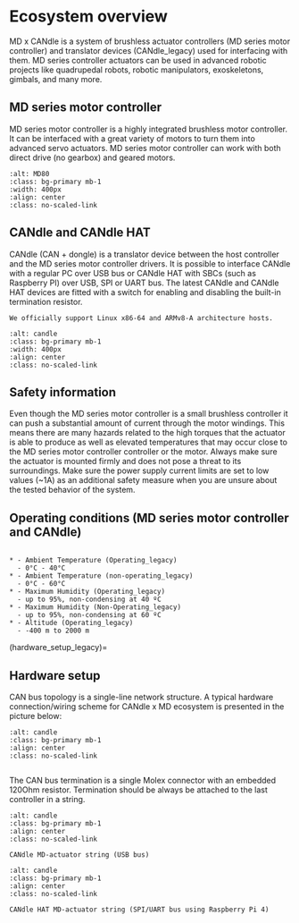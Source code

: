 # Ecosystem overview

MD x CANdle is a system of brushless actuator controllers (MD series motor controller) and
translator devices (CANdle_legacy) used for interfacing with them. MD series controller actuators
can be used in advanced robotic projects like quadrupedal robots, robotic manipulators,
exoskeletons, gimbals, and many more.

## MD series motor controller

MD series motor controller is a highly integrated brushless motor controller. It can be interfaced
with a great variety of motors to turn them into advanced servo actuators. MD series motor
controller can work with both direct drive (no gearbox) and geared motors.

```{image} images/md80.webp
:alt: MD80
:class: bg-primary mb-1
:width: 400px
:align: center
:class: no-scaled-link
```

## CANdle and CANdle HAT

CANdle (CAN + dongle) is a translator device between the host controller and the MD series motor
controller drivers. It is possible to interface CANdle with a regular PC over USB bus or CANdle HAT
with SBCs (such as Raspberry PI) over USB, SPI or UART bus. The latest CANdle and CANdle HAT devices
are fitted with a switch for enabling and disabling the built-in termination resistor.

```{note}
We officially support Linux x86-64 and ARMv8-A architecture hosts.
```

```{image} images/candle.webp
:alt: candle
:class: bg-primary mb-1
:width: 400px
:align: center
:class: no-scaled-link
```

## Safety information

Even though the MD series motor controller is a small brushless controller it can push a substantial
amount of current through the motor windings. This means there are many hazards related to the high
torques that the actuator is able to produce as well as elevated temperatures that may occur close
to the MD series motor controller controller or the motor. Always make sure the actuator is mounted
firmly and does not pose a threat to its surroundings. Make sure the power supply current limits are
set to low values (~1A) as an additional safety measure when you are unsure about the tested
behavior of the system.

## Operating conditions (MD series motor controller and CANdle)

```{list-table}

* - Ambient Temperature (Operating_legacy)
  - 0°C - 40°C
* - Ambient Temperature (non-operating_legacy)
  - 0°C - 60°C
* - Maximum Humidity (Operating_legacy)
  - up to 95%, non-condensing at 40 ºC
* - Maximum Humidity (Non-Operating_legacy)
  - up to 95%, non-condensing at 60 ºC
* - Altitude (Operating_legacy)
  - -400 m to 2000 m
```

(hardware_setup_legacy)=

## Hardware setup

CAN bus topology is a single-line network structure. A typical hardware connection/wiring scheme for
CANdle x MD ecosystem is presented in the picture below:

```{image} images/hardware_setup.png
:alt: candle
:class: bg-primary mb-1
:align: center
:class: no-scaled-link
```

```{hint} In case you’d like to read more about the recommended lengths of the bus segments we suggest the [elektormotus guide](https://emusbms.com/files/bms/docs/Elektromotus_CAN_bus_recommendations_v0.2_rc3.pdf).
```

The CAN bus termination is a single Molex connector with an embedded 120Ohm resistor. Termination
should be always be attached to the last controller in a string.

```{figure} images/hardware_setup_candle.jpg
:alt: candle
:class: bg-primary mb-1
:align: center
:class: no-scaled-link

CANdle MD-actuator string (USB bus)
```

```{figure} images/hardware_setup_candleHAT.jpg
:alt: candle
:class: bg-primary mb-1
:align: center
:class: no-scaled-link

CANdle HAT MD-actuator string (SPI/UART bus using Raspberry Pi 4)
```
